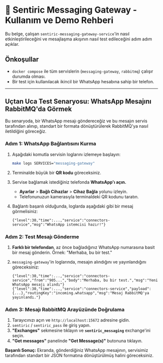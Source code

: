 # 💬 Sentiric Messaging Gateway - Kullanım ve Demo Rehberi

Bu belge, çalışan `sentiric-messaging-gateway-service`'in nasıl etkinleştirileceğini ve mesajlaşma akışının nasıl test edileceğini adım adım açıklar.

## Önkoşullar

*   `docker compose` ile tüm servislerin (`messaging-gateway`, `rabbitmq`) çalışır durumda olması.
*   Bir test için kullanılacak ikincil bir WhatsApp hesabına sahip bir telefon.

---

## Uçtan Uca Test Senaryosu: WhatsApp Mesajını RabbitMQ'da Görmek

Bu senaryoda, bir WhatsApp mesajı göndereceğiz ve bu mesajın servis tarafından alınıp, standart bir formata dönüştürülerek RabbitMQ'ya nasıl iletildiğini göreceğiz.

### Adım 1: WhatsApp Bağlantısını Kurma

1.  Aşağıdaki komutla servisin loglarını izlemeye başlayın:
    ```bash
    make logs SERVICES="messaging-gateway"
    ```

2.  Terminalde büyük bir **QR kodu** göreceksiniz.

3.  Servise bağlamak istediğiniz telefonda **WhatsApp'ı açın.**
    *   **Ayarlar** > **Bağlı Cihazlar** > **Cihaz Bağla** yolunu izleyin.
    *   Telefonunuzun kamerasıyla terminaldeki QR kodunu taratın.

4.  Bağlantı başarılı olduğunda, loglarda aşağıdaki gibi bir mesaj görmelisiniz:
    ```
    {"level":30,"time":...,"service":"connectors-service","msg":"WhatsApp istemcisi hazır!"}
    ```

### Adım 2: Test Mesajı Gönderme

1.  **Farklı bir telefondan**, az önce bağladığınız WhatsApp numarasına basit bir mesaj gönderin. Örnek: "Merhaba, bu bir test."

2.  `messaging-gateway`'in loglarında, mesajın alındığını ve yayınlandığını göreceksiniz:
    ```
    {"level":30,"time":...,"service":"connectors-service","from":"905...","body":"Merhaba, bu bir test.","msg":"Yeni WhatsApp mesajı alındı"}
    {"level":30,"time":...,"service":"connectors-service","payload":{...},"routingKey":"incoming.whatsapp","msg":"Mesaj RabbitMQ'ya yayınlandı."}
    ```

### Adım 3: Mesajı RabbitMQ Arayüzünde Doğrulama

1.  Tarayıcınızı açın ve `http://localhost:15672` adresine gidin.
2.  `sentiric` / `sentiric_pass` ile giriş yapın.
3.  **"Exchanges"** sekmesine tıklayın ve **`sentiric_messaging`** exchange'ini seçin.
4.  **"Get messages"** panelinde **"Get Message(s)"** butonuna tıklayın.

**Başarılı Sonuç:** Ekranda, gönderdiğiniz WhatsApp mesajının, servisimiz tarafından standart bir JSON formatına dönüştürülmüş halini göreceksiniz.